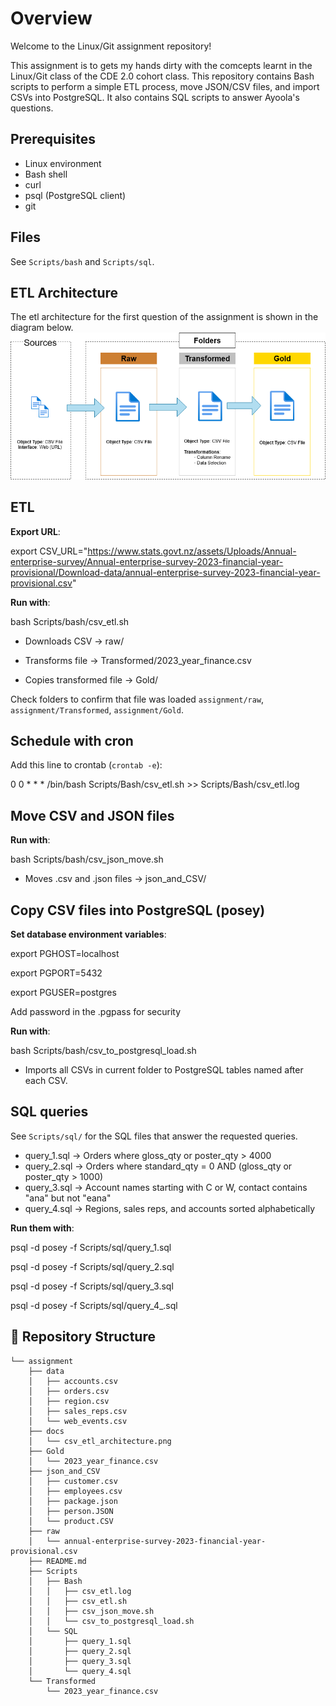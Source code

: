 # Overview

Welcome to the Linux/Git assignment repository!

This assignment is to gets my hands dirty with the comcepts learnt in the Linux/Git class of the CDE 2.0 cohort class.
This repository contains Bash scripts to perform a simple ETL process, move JSON/CSV files, and import CSVs into PostgreSQL. It also contains SQL scripts to answer Ayoola's questions.

## Prerequisites

- Linux environment
- Bash shell
- curl
- psql (PostgreSQL client)
- git

## Files

See `Scripts/bash` and `Scripts/sql`.

## ETL Architecture

The etl architecture for the first question of the assignment is shown in the diagram below.
![ETL Architecture](docs/csv_etl_architecture.png)

## ETL

**Export URL**:

export CSV_URL="https://www.stats.govt.nz/assets/Uploads/Annual-enterprise-survey/Annual-enterprise-survey-2023-financial-year-provisional/Download-data/annual-enterprise-survey-2023-financial-year-provisional.csv"


**Run with**:

bash Scripts/bash/csv_etl.sh

* Downloads CSV -> raw/

* Transforms file -> Transformed/2023_year_finance.csv

* Copies transformed file -> Gold/


Check folders to confirm that file was loaded `assignment/raw`, `assignment/Transformed`, `assignment/Gold`.

## Schedule with cron

Add this line to crontab (`crontab -e`):

0 0 * * * /bin/bash Scripts/Bash/csv_etl.sh >> Scripts/Bash/csv_etl.log

## Move CSV and JSON files

**Run with**:

bash Scripts/bash/csv_json_move.sh

* Moves .csv and .json files -> json_and_CSV/

## Copy CSV files into PostgreSQL (posey)

**Set database environment variables**:

export PGHOST=localhost

export PGPORT=5432

export PGUSER=postgres

Add password in the .pgpass for security

**Run with**:

bash Scripts/bash/csv_to_postgresql_load.sh

* Imports all CSVs in current folder to PostgreSQL tables named after each CSV.

## SQL queries

See `Scripts/sql/` for the SQL files that answer the requested queries.

* query_1.sql -> Orders where gloss_qty or poster_qty > 4000
* query_2.sql -> Orders where standard_qty = 0 AND (gloss_qty or poster_qty > 1000)
* query_3.sql -> Account names starting with C or W, contact contains "ana" but not "eana"
* query_4.sql -> Regions, sales reps, and accounts sorted alphabetically

**Run them with**:

psql -d posey -f Scripts/sql/query_1.sql

psql -d posey -f Scripts/sql/query_2.sql

psql -d posey -f Scripts/sql/query_3.sql

psql -d posey -f Scripts/sql/query_4_.sql

## 📂 Repository Structure
```
└── assignment
    ├── data
    │   ├── accounts.csv
    │   ├── orders.csv
    │   ├── region.csv
    │   ├── sales_reps.csv
    │   └── web_events.csv
    ├── docs
    │   └── csv_etl_architecture.png
    ├── Gold
    │   └── 2023_year_finance.csv
    ├── json_and_CSV
    │   ├── customer.csv
    │   ├── employees.csv
    │   ├── package.json
    │   ├── person.JSON
    │   └── product.CSV
    ├── raw
    │   └── annual-enterprise-survey-2023-financial-year-provisional.csv
    ├── README.md
    ├── Scripts
    │   ├── Bash
    │   │   ├── csv_etl.log
    │   │   ├── csv_etl.sh
    │   │   ├── csv_json_move.sh
    │   │   └── csv_to_postgresql_load.sh
    │   └── SQL
    │       ├── query_1.sql
    │       ├── query_2.sql
    │       ├── query_3.sql
    │       └── query_4.sql
    └── Transformed
        └── 2023_year_finance.csv
```

